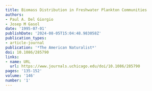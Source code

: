 ```yaml
---
title: Biomass Distribution in Freshwater Plankton Communities
authors:
- Paul A. Del Giorgio
- Josep M Gasol
date: '1995-07-01'
publishDate: '2024-08-05T15:04:48.983058Z'
publication_types:
- article-journal
publication: '*The American Naturalist*'
doi: 10.1086/285790
links:
- name: URL
  url: https://www.journals.uchicago.edu/doi/10.1086/285790
pages: '135-152'
volume: '146'
number: '1'
---
```

